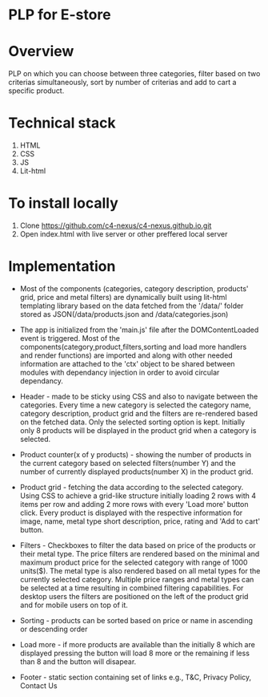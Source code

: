 # PLP for E-store

# Overview
PLP on which you can choose between three categories, filter based on two criterias simultaneously, sort by number of criterias and add to cart a specific product.

# Technical stack
1. HTML
2. CSS
3. JS
4. Lit-html

# To install locally
1. Clone https://github.com/c4-nexus/c4-nexus.github.io.git
2. Open index.html with live server or other preffered local server

# Implementation
- Most of the components (categories, category description, products' grid, price and metal filters) are dynamically built using lit-html templating library based on the data fetched from the '/data/' folder stored as JSON(/data/products.json and /data/categories.json)

- The app is initialized from the 'main.js' file after the DOMContentLoaded event is triggered. Most of the components(category,product,filters,sorting and load more handlers and render functions) are imported and along with other needed information are attached to the 'ctx' object to be shared between modules with dependancy injection in order to avoid circular dependancy.

- Header - made to be sticky using CSS and also to navigate between the categories. Every time a new category is selected the category name, category description, product grid and the filters are re-rendered based on the fetched data. Only the selected sorting option is kept. Initially only 8 products will be displayed in the product grid when a category is selected.

- Product counter(x of y products) - showing the number of products in the current category based on selected filters(number Y) and the number of currently displayed products(number X) in the product grid.

- Product grid - fetching the data according to the selected category. Using CSS to achieve a grid-like structure initially loading 2 rows with 4 items per row and adding 2 more rows with every 'Load more' button click. Every product is displayed with the respective information for image, name, metal type short description, price, rating and 'Add to cart' button.

- Filters - Checkboxes to filter the data based on price of the products or their metal type.
The price filters are rendered based on the minimal and maximum product price for the selected category with range of 1000 units($). The metal type is also rendered based on all metal types for the currently selected category. Multiple price ranges and metal types can be selected at a time resulting in combined filtering capabilities. For desktop users the filters are positioned on the left of the product grid and for mobile users on top of it. 

- Sorting - products can be sorted based on price or name in ascending or descending order

- Load more - if more products are available than the initially 8 which are displayed pressing the button will load 8 more or the remaining if less than 8 and the button will disapear.

- Footer - static section containing set of links e.g., T&C, Privacy Policy, Contact Us
